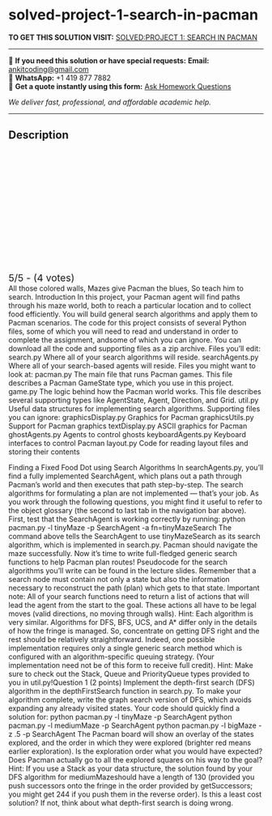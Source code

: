 # solved-project-1-search-in-pacman
**TO GET THIS SOLUTION VISIT:** [SOLVED:PROJECT 1: SEARCH IN PACMAN](https://www.ankitcodinghub.com/product/solvedproject-1-search-in-pacman/)


---

📩 **If you need this solution or have special requests:** **Email:** ankitcoding@gmail.com  
📱 **WhatsApp:** +1 419 877 7882  
📄 **Get a quote instantly using this form:** [Ask Homework Questions](https://www.ankitcodinghub.com/services/ask-homework-questions/)

*We deliver fast, professional, and affordable academic help.*

---

<h2>Description</h2>



<div class="kk-star-ratings kksr-auto kksr-align-center kksr-valign-top" data-payload="{&quot;align&quot;:&quot;center&quot;,&quot;id&quot;:&quot;1693&quot;,&quot;slug&quot;:&quot;default&quot;,&quot;valign&quot;:&quot;top&quot;,&quot;ignore&quot;:&quot;&quot;,&quot;reference&quot;:&quot;auto&quot;,&quot;class&quot;:&quot;&quot;,&quot;count&quot;:&quot;4&quot;,&quot;legendonly&quot;:&quot;&quot;,&quot;readonly&quot;:&quot;&quot;,&quot;score&quot;:&quot;5&quot;,&quot;starsonly&quot;:&quot;&quot;,&quot;best&quot;:&quot;5&quot;,&quot;gap&quot;:&quot;4&quot;,&quot;greet&quot;:&quot;Rate this product&quot;,&quot;legend&quot;:&quot;5\/5 - (4 votes)&quot;,&quot;size&quot;:&quot;24&quot;,&quot;title&quot;:&quot;SOLVED:PROJECT 1: SEARCH IN PACMAN&quot;,&quot;width&quot;:&quot;138&quot;,&quot;_legend&quot;:&quot;{score}\/{best} - ({count} {votes})&quot;,&quot;font_factor&quot;:&quot;1.25&quot;}">

<div class="kksr-stars">

<div class="kksr-stars-inactive">
            <div class="kksr-star" data-star="1" style="padding-right: 4px">


<div class="kksr-icon" style="width: 24px; height: 24px;"></div>
        </div>
            <div class="kksr-star" data-star="2" style="padding-right: 4px">


<div class="kksr-icon" style="width: 24px; height: 24px;"></div>
        </div>
            <div class="kksr-star" data-star="3" style="padding-right: 4px">


<div class="kksr-icon" style="width: 24px; height: 24px;"></div>
        </div>
            <div class="kksr-star" data-star="4" style="padding-right: 4px">


<div class="kksr-icon" style="width: 24px; height: 24px;"></div>
        </div>
            <div class="kksr-star" data-star="5" style="padding-right: 4px">


<div class="kksr-icon" style="width: 24px; height: 24px;"></div>
        </div>
    </div>

<div class="kksr-stars-active" style="width: 138px;">
            <div class="kksr-star" style="padding-right: 4px">


<div class="kksr-icon" style="width: 24px; height: 24px;"></div>
        </div>
            <div class="kksr-star" style="padding-right: 4px">


<div class="kksr-icon" style="width: 24px; height: 24px;"></div>
        </div>
            <div class="kksr-star" style="padding-right: 4px">


<div class="kksr-icon" style="width: 24px; height: 24px;"></div>
        </div>
            <div class="kksr-star" style="padding-right: 4px">


<div class="kksr-icon" style="width: 24px; height: 24px;"></div>
        </div>
            <div class="kksr-star" style="padding-right: 4px">


<div class="kksr-icon" style="width: 24px; height: 24px;"></div>
        </div>
    </div>
</div>


<div class="kksr-legend" style="font-size: 19.2px;">
            5/5 - (4 votes)    </div>
    </div>
All those colored walls, Mazes give Pacman the blues, So teach him to search. Introduction In this project, your Pacman agent will find paths through his maze world, both to reach a particular location and to collect food efficiently. You will build general search algorithms and apply them to Pacman scenarios. The code for this project consists of several Python files, some of which you will need to read and understand in order to complete the assignment, andsome of which you can ignore. You can download all the code and supporting files as a zip archive. Files you’ll edit: search.py Where all of your search algorithms will reside. searchAgents.py Where all of your search-based agents will reside. Files you might want to look at: pacman.py The main file that runs Pacman games. This file describes a Pacman GameState type, which you use in this project. game.py The logic behind how the Pacman world works. This file describes several supporting types like AgentState, Agent, Direction, and Grid. util.py Useful data structures for implementing search algorithms. Supporting files you can ignore: graphicsDisplay.py Graphics for Pacman graphicsUtils.py Support for Pacman graphics textDisplay.py ASCII graphics for Pacman ghostAgents.py Agents to control ghosts keyboardAgents.py Keyboard interfaces to control Pacman layout.py Code for reading layout files and storing their contents

Finding a Fixed Food Dot using Search Algorithms In searchAgents.py, you’ll find a fully implemented SearchAgent, which plans out a path through Pacman’s world and then executes that path step-by-step. The search algorithms for formulating a plan are not implemented — that’s your job. As you work through the following questions, you might find it useful to refer to the object glossary (the second to last tab in the navigation bar above). First, test that the SearchAgent is working correctly by running: python pacman.py -l tinyMaze -p SearchAgent -a fn=tinyMazeSearch The command above tells the SearchAgent to use tinyMazeSearch as its search algorithm, which is implemented in search.py. Pacman should navigate the maze successfully. Now it’s time to write full-fledged generic search functions to help Pacman plan routes! Pseudocode for the search algorithms you’ll write can be found in the lecture slides. Remember that a search node must contain not only a state but also the information necessary to reconstruct the path (plan) which gets to that state. Important note: All of your search functions need to return a list of actions that will lead the agent from the start to the goal. These actions all have to be legal moves (valid directions, no moving through walls). Hint: Each algorithm is very similar. Algorithms for DFS, BFS, UCS, and A* differ only in the details of how the fringe is managed. So, concentrate on getting DFS right and the rest should be relatively straightforward. Indeed, one possible implementation requires only a single generic search method which is configured with an algorithm-specific queuing strategy. (Your implementation need not be of this form to receive full credit). Hint: Make sure to check out the Stack, Queue and PriorityQueue types provided to you in util.py!Question 1 (2 points) Implement the depth-first search (DFS) algorithm in the depthFirstSearch function in search.py. To make your algorithm complete, write the graph search version of DFS, which avoids expanding any already visited states. Your code should quickly find a solution for: python pacman.py -l tinyMaze -p SearchAgent python pacman.py -l mediumMaze -p SearchAgent python pacman.py -l bigMaze -z .5 -p SearchAgent The Pacman board will show an overlay of the states explored, and the order in which they were explored (brighter red means earlier exploration). Is the exploration order what you would have expected? Does Pacman actually go to all the explored squares on his way to the goal? Hint: If you use a Stack as your data structure, the solution found by your DFS algorithm for mediumMazeshould have a length of 130 (provided you push successors onto the fringe in the order provided by getSuccessors; you might get 244 if you push them in the reverse order). Is this a least cost solution? If not, think about what depth-first search is doing wrong.
